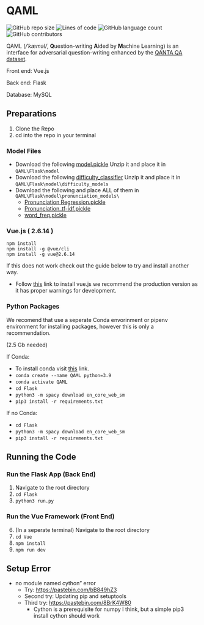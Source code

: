 # QAML
![GitHub repo size](https://img.shields.io/github/repo-size/JustBluce/TryoutProject?logo=Files&logoColor=white&style=for-the-badge)
![Lines of code](https://img.shields.io/tokei/lines/github/JustBluce/TryoutProject?color=royalblue&logo=Visual%20Studio%20Code&style=for-the-badge)
![GitHub language count](https://img.shields.io/github/languages/count/JustBluce/TryoutProject?color=lightgreen&style=for-the-badge)
![GitHub contributors](https://img.shields.io/github/contributors/JustBluce/TryoutProject?color=lightgreen&style=for-the-badge)

QAML (*/ˈkæməl/*, **Q**uestion-writing **A**ided by **M**achine **L**earning) is an interface for adversarial question-writing enhanced by the [QANTA QA dataset](https://s3-us-west-2.amazonaws.com/pinafore-us-west-2/qanta-jmlr-datasets/qanta.train.2018.04.18.json).

Front end: Vue.js

Back end: Flask

Database: MySQL

## Preparations

1. Clone the Repo
2. cd into the repo in your terminal

### Model Files
- Download the following [model.pickle](https://drive.google.com/file/d/1k1akEuLpW02tfZ-ApValJwlcxJji-riO/view?usp=sharing) Unzip it and place it in `QAML\Flask\model `
- Download the following [difficulty_classifier](https://drive.google.com/drive/folders/1-Le-JF5e9fPPnZT3VuukxHSNnnqqGPu4?usp=sharing) Unzip it and place it in `QAML\Flask\model\difficulty_models`
- Download the following and place ALL of them in `QAML\Flask\model\pronunciation_models\`
  -   [Pronunciation Regression.pickle](https://drive.google.com/file/d/16fb-dRHVRxK0JgUW8cT6zOSepIaikbEL/view?usp=sharing)
  -   [Pronunciation_tf-idf.pickle](https://drive.google.com/file/d/16fb-dRHVRxK0JgUW8cT6zOSepIaikbEL/view?usp=sharing)
  -   [word_freq.pickle](https://drive.google.com/file/d/1PzZMWm_jcJdz22TDvKI5MbBr9RBJKgLa/view?usp=sharing)


### Vue.js ( 2.6.14 )

```
npm install 
npm install -g @vue/cli
npm install -g vue@2.6.14
```

If this does not work check out the guide below to try and install another way.

- Follow [this](https://vuejs.org/v2/guide/installation.html) link to install vue.js we recommend the production version as it has proper warnings for development.

### Python Packages

We recomend that use a seperate Conda envorinment or pipenv environment for installing packages, however this is only a recommendation. 

(2.5 Gb needed)

If Conda:
- To install conda visit [this](https://www.anaconda.com/products/individual) link. 
- `conda create --name QAML python=3.9`
- `conda activate QAML`
- `cd Flask`
- `python3 -m spacy download en_core_web_sm`
- `pip3 install -r requirements.txt`

If no Conda: 
- `cd Flask`
- `python3 -m spacy download en_core_web_sm`
- `pip3 install -r requirements.txt`




## Running the Code


### Run the Flask App (Back End)

1. Navigate to the root directory
2. `cd Flask `
5. `python3 run.py`

### Run the Vue Framework (Front End)

6. (In a seperate terminal) Navigate to the root directory
7. `cd Vue`
8. `npm install`
9. `npm run dev`





## Setup Error

- no module named cython” error
  - Try: https://pastebin.com/bB849hZ3
  - Second try: Updating pip and setuptools
  - Third try: https://pastebin.com/8BrK4W80
    - Cython is a prerequisite for numpy I think, but a simple pip3 install cython should work
